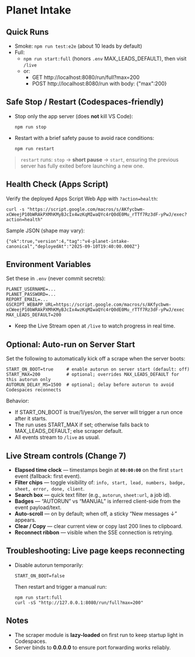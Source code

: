 # Planet Intake

## Quick Runs

- Smoke: `npm run test:e2e` (about 10 leads by default)
- Full:
  - `npm run start:full` (honors `.env` MAX_LEADS_DEFAULT), then visit `/live`
  - or:
    - GET  http://localhost:8080/run/full?max=200
    - POST http://localhost:8080/run  with body: {"max":200}

## Safe Stop / Restart (Codespaces-friendly)
- Stop only the app server (does **not** kill VS Code):
  
      npm run stop

- Restart with a brief safety pause to avoid race conditions:

      npm run restart

> `restart` runs: `stop` → **short pause** → `start`, ensuring the previous server has fully exited before launching a new one.

## Health Check (Apps Script)
Verify the deployed Apps Script Web App with `?action=health`:

    curl -s "https://script.google.com/macros/s/AKfycbwm-xCWeejP10bWRAkPXMhKMyBJcIx4wzKqMIwaQYc4rQ0dE0Mu_rTTf7Rz3dF-yPwJ/exec?action=health"

Sample JSON (shape may vary):

    {"ok":true,"version":4,"tag":"v4-planet-intake-canonical","deployedAt":"2025-09-10T19:40:00.000Z"}

## Environment Variables

Set these in `.env` (never commit secrets):

    PLANET_USERNAME=...
    PLANET_PASSWORD=...
    REPORT_EMAIL=...
    GSCRIPT_WEBAPP_URL=https://script.google.com/macros/s/AKfycbwm-xCWeejP10bWRAkPXMhKMyBJcIx4wzKqMIwaQYc4rQ0dE0Mu_rTTf7Rz3dF-yPwJ/exec
    MAX_LEADS_DEFAULT=200

- Keep the Live Stream open at `/live` to watch progress in real time.

## Optional: Auto-run on Server Start

Set the following to automatically kick off a scrape when the server boots:

    START_ON_BOOT=true     # enable autorun on server start (default: off)
    START_MAX=200          # optional; overrides MAX_LEADS_DEFAULT for this autorun only
    AUTORUN_DELAY_MS=1500  # optional; delay before autorun to avoid Codespaces reconnects

Behavior:
- If START_ON_BOOT is true/1/yes/on, the server will trigger a run once after it starts.
- The run uses START_MAX if set; otherwise falls back to MAX_LEADS_DEFAULT; else scraper default.
- All events stream to `/live` as usual.

## Live Stream controls (Change 7)

- **Elapsed time clock** — timestamps begin at **`00:00:00`** on the first `start` event (fallback: first event).
- **Filter chips** — toggle visibility of: `info, start, lead, numbers, badge, sheet, error, done, client`.
- **Search box** — quick text filter (e.g., `autorun`, `sheet:url`, a job id).
- **Badges** — “AUTORUN” vs “MANUAL” is inferred client-side from the event payload/text.
- **Auto-scroll** — on by default; when off, a sticky “New messages ↓” appears.
- **Clear / Copy** — clear current view or copy last 200 lines to clipboard.
- **Reconnect ribbon** — visible when the SSE connection is retrying.

## Troubleshooting: Live page keeps reconnecting
- Disable autorun temporarily:

      START_ON_BOOT=false

  Then restart and trigger a manual run:

      npm run start:full
      curl -sS "http://127.0.0.1:8080/run/full?max=200"

## Notes
- The scraper module is **lazy-loaded** on first run to keep startup light in Codespaces.
- Server binds to **0.0.0.0** to ensure port forwarding works reliably.

